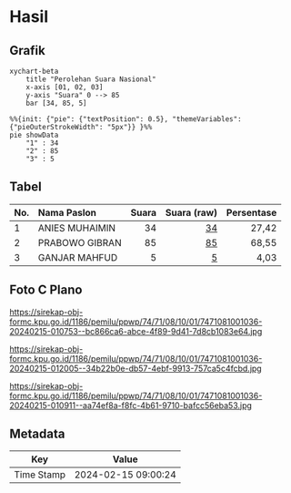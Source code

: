 # Hasil

## Grafik

```mermaid
xychart-beta
    title "Perolehan Suara Nasional"
    x-axis [01, 02, 03]
    y-axis "Suara" 0 --> 85
    bar [34, 85, 5]
```

```mermaid
%%{init: {"pie": {"textPosition": 0.5}, "themeVariables": {"pieOuterStrokeWidth": "5px"}} }%%
pie showData
    "1" : 34
    "2" : 85
    "3" : 5
```

## Tabel

| No. | Nama Paslon    | Suara | Suara (raw) | Persentase |
|:--- |:-------------- | -----:| -----------:| ----------:|
| 1   | ANIES MUHAIMIN | 34    | [34][p-1]   | 27,42      |
| 2   | PRABOWO GIBRAN | 85    | [85][p-2]   | 68,55      |
| 3   | GANJAR MAHFUD  | 5     | [5][p-3]    | 4,03       |


[p-1]: https://github.com/gigit-pemilu/pemilu-2024/blob/main/pilpres/hitung-suara/sub/74-sulawesi-tenggara/sub/71-kota-kendari/sub/08-kadia/sub/1001-kadia/sub/036-tps/sub/paslon-1.txt
[p-2]: https://github.com/gigit-pemilu/pemilu-2024/blob/main/pilpres/hitung-suara/sub/74-sulawesi-tenggara/sub/71-kota-kendari/sub/08-kadia/sub/1001-kadia/sub/036-tps/sub/paslon-2.txt
[p-3]: https://github.com/gigit-pemilu/pemilu-2024/blob/main/pilpres/hitung-suara/sub/74-sulawesi-tenggara/sub/71-kota-kendari/sub/08-kadia/sub/1001-kadia/sub/036-tps/sub/paslon-3.txt

## Foto C Plano

https://sirekap-obj-formc.kpu.go.id/1186/pemilu/ppwp/74/71/08/10/01/7471081001036-20240215-010753--bc866ca6-abce-4f89-9d41-7d8cb1083e64.jpg

https://sirekap-obj-formc.kpu.go.id/1186/pemilu/ppwp/74/71/08/10/01/7471081001036-20240215-012005--34b22b0e-db57-4ebf-9913-757ca5c4fcbd.jpg

https://sirekap-obj-formc.kpu.go.id/1186/pemilu/ppwp/74/71/08/10/01/7471081001036-20240215-010911--aa74ef8a-f8fc-4b61-9710-bafcc56eba53.jpg


## Metadata

| Key        | Value               |
| ---------- | ------------------- |
| Time Stamp | 2024-02-15 09:00:24 |



